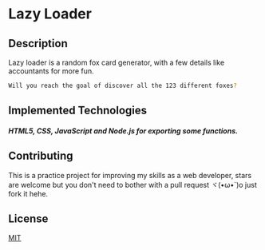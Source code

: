 # Lazy Loader

## Description

Lazy loader is a random fox card generator, with a few details like accountants for more fun.

```bash
Will you reach the goal of discover all the 123 different foxes?
```

## Implemented Technologies

##### HTML5, CSS, JavaScript and Node.js for exporting some functions.

## Contributing
This is a practice project for improving my skills as a web developer, stars are welcome but you don't need to bother with a pull request ヾ(•ω•`)o just fork it hehe.

## License
[MIT](https://choosealicense.com/licenses/mit/)
